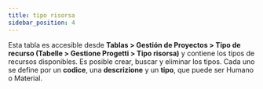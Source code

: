 ```yaml
---
title: tipo risorsa
sidebar_position: 4
---
```


Esta tabla es accesible desde **Tablas > Gestión de Proyectos > Tipo de recurso (Tabelle > Gestione Progetti > Tipo risorsa)** y contiene los tipos de recursos disponibles. Es posible crear, buscar y eliminar los tipos. Cada uno se define por un **codice**, una **descrizione** y un **tipo**, que puede ser Humano o Material.